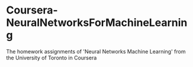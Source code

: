 # Coursera-NeuralNetworksForMachineLearning
The homework assignments of 'Neural Networks Machine Learning' from the University of Toronto in Coursera
